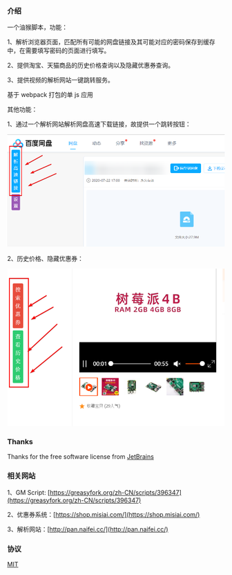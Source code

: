 ### 介绍

一个油猴脚本，功能：

1、解析浏览器页面，匹配所有可能的网盘链接及其可能对应的密码保存到缓存中，在需要填写密码的页面进行填写。

2、提供淘宝、天猫商品的历史价格查询以及隐藏优惠券查询。

3、提供视频的解析网站一键跳转服务。

基于 webpack 打包的单 js 应用

其他功能：

1、通过一个解析网站解析网盘高速下载链接，故提供一个跳转按钮：

![image](./images/1.png)

2、历史价格、隐藏优惠券：

![image](./images/2.png)

### Thanks


Thanks for the free software license from [JetBrains](https://www.jetbrains.com/)


### 相关网站

1、GM Script: [https://greasyfork.org/zh-CN/scripts/396347](https://greasyfork.org/zh-CN/scripts/396347)

2、优惠券系统：[https://shop.misiai.com/](https://shop.misiai.com/)

3、解析网站：[http://pan.naifei.cc/](http://pan.naifei.cc/)

### 协议

[MIT](./LICENSE)
